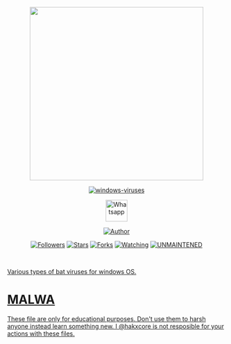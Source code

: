 <p align="center">
  <img src="https://raw.githubusercontent.com/hakxcore/windows-viruses/main/media/windowsvirus.png" width="400" height="400"/>
</p>
<p align="center">
<a href="#"><img title="windows-viruses" src="https://img.shields.io/badge/-%20WINDOWS VIRUS-green%3FcolorA%3D%2523ff0000%26colorB%3D%2523017e40"></a>
</p>
<p align="center">
  <a href="https://wa.me/+916006511429"><img title="Whatsapp" src="https://simpleicons.org/icons/whatsapp.svg" width="50" height="50"></a>
</p>
<p align="center">
<a href="https://github.com/hakxcore"><img title="Author" src="https://img.shields.io/badge/Author-mukesh%20kumar-red.svg?style=for-the-badge&logo=github"></a>
</p>
<p align="center">
<a href="https://github.com/hakxcore/followers"><img title="Followers" src="https://img.shields.io/github/followers/hakxcore?color=blue&style=flat-square"></a>
<a href="https://github.com/hakxcore/stargazers/"><img title="Stars" src="https://img.shields.io/github/stars/hakxcore/windows-viruses?color=red&style=flat-square"></a>
<a href="https://github.com/hakxcore/windows-viruses/network/members"><img title="Forks" src="https://img.shields.io/github/forks/hakxcore/windows-viruses?color=red&style=flat-square"></a>
<a href="https://github.com/hakxcore/windows-viruses/watchers"><img title="Watching" src="https://img.shields.io/github/watchers/hakxcore/windows-viruses?label=Watchers&color=blue&style=flat-square"></a>
<a href="#"><img title="UNMAINTENED" src="https://img.shields.io/badge/UNMAINTENED-YES-blue.svg"</a>
</p>
<br>

Various types of bat viruses for windows OS.



# MALWA

These file are only for educational purposes. Don't use them to harsh anyone instead learn something new. 
I @hakxcore is not resposible for your actions with these files.
